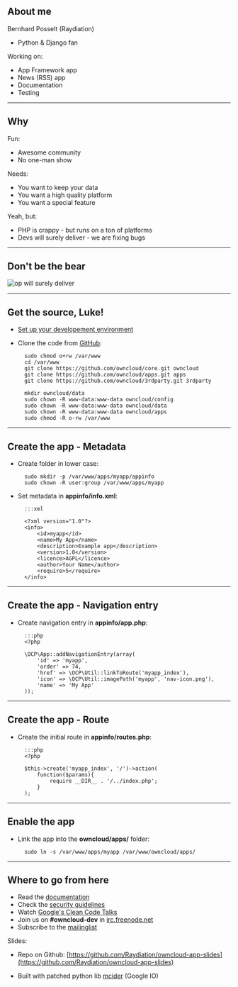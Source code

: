 ## About me

Bernhard Posselt (Raydiation)

* Python & Django fan

Working on:

* App Framework app
* News (RSS) app
* Documentation
* Testing


---

## Why

Fun:

* Awesome community
* No one-man show

Needs:

* You want to keep your data
* You want a high quality platform
* You want a special feature

Yeah, but:

* PHP is crappy - but runs on a ton of platforms
* Devs will surely deliver - we are fixing bugs

---

## Don't be the bear

![op will surely deliver](http://cdn.overclock.net/b/b4/b43ddc98_Op_will_surely_deliver_Weird_Video_Game_Facts_Part_7-s500x375-138152-535.jpeg)

---

## Get the source, Luke!

* [Set up your developement environment](http://doc.owncloud.org/server/5.0/admin_manual/installation.html#prerequisites)

* Clone the code from [GitHub](https://github.com/owncloud):

        sudo chmod o+rw /var/www
        cd /var/www
        git clone https://github.com/owncloud/core.git owncloud
        git clone https://github.com/owncloud/apps.git apps
        git clone https://github.com/owncloud/3rdparty.git 3rdparty

        mkdir owncloud/data
        sudo chown -R www-data:www-data owncloud/config
        sudo chown -R www-data:www-data owncloud/data
        sudo chown -R www-data:www-data owncloud/apps
        sudo chmod -R o-rw /var/www

---

## Create the app - Metadata

* Create folder in lower case:

        sudo mkdir -p /var/www/apps/myapp/appinfo
        sudo chown -R user:group /var/www/apps/myapp

* Set metadata in __appinfo/info.xml__:

        :::xml

        <?xml version="1.0"?>
        <info>
            <id>myapp</id>
            <name>My App</name>
            <description>Example app</description>
            <version>1.0</version>
            <licence>AGPL</licence>
            <author>Your Name</author>
            <require>5</require>
        </info>

---

## Create the app - Navigation entry

* Create navigation entry in __appinfo/app.php__:

        :::php
        <?php

        \OCP\App::addNavigationEntry(array( 
            'id' => 'myapp',
            'order' => 74,
            'href' => \OCP\Util::linkToRoute('myapp_index'),
            'icon' => \OCP\Util::imagePath('myapp', 'nav-icon.png'),
            'name' => 'My App'
        ));

---

## Create the app - Route       

* Create the initial route in __appinfo/routes.php__:

        :::php
        <?php

        $this->create('myapp_index', '/')->action(
            function($params){
                require __DIR__ . '/../index.php';
            }
        );


---

## Enable the app



* Link the app into the __owncloud/apps/__ folder:

        sudo ln -s /var/www/apps/myapp /var/www/owncloud/apps/



---

## Where to go from here

* Read the [documentation](http://doc.owncloud.org/server/master/developer_manual/app/index.html)
* Check the [security guidelines](http://doc.owncloud.org/server/master/developer_manual/app/general/security.html)
* Watch [Google's Clean Code Talks](http://www.youtube.com/watch?v=4F72VULWFvc&playnext=1&list=PLBDAB2BA83BB6588E&feature=results_main)
* Join us on __#owncloud-dev__ in [irc.freenode.net](irc://irc.freenode.net)
* Subscribe to the [mailinglist](https://mail.kde.org/mailman/listinfo/owncloud)

Slides:

* Repo on Github: [https://github.com/Raydiation/owncloud-app-slides](https://github.com/Raydiation/owncloud-app-slides)

* Built with patched python lib [mcider](https://github.com/ogom/python-mcider) (Google IO)

